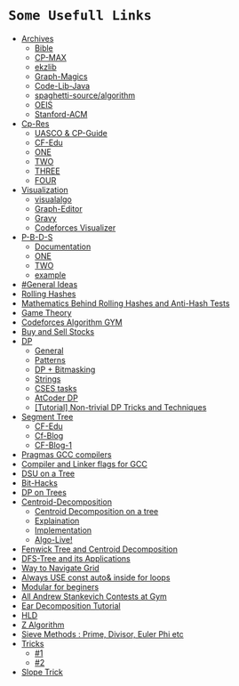 # ``` Some Usefull Links ```
- [Archives]()
    - [Bible](https://github.com/sarafanshul/Bible)
    - [CP-MAX](https://cp-algorithms.com/)
    - [ekzlib](https://www.algorithm-archive.org/)
    - [Graph-Magics](http://www.graph-magics.com/algorithms.php)	
    - [Code-Lib-Java](http://code-library.herokuapp.com/)
    - [spaghetti-source/algorithm](https://github.com/spaghetti-source/algorithm)
    - [OEIS](https://oeis.org/)
    - [Stanford-ACM](https://github.com/jaehyunp/stanfordacm)
- [Cp-Res]()
    - [UASCO & CP-Guide](https://usaco.guide/)
    - [CF-Edu]()
    - [ONE](https://codeforces.com/blog/entry/57282)
    - [TWO](https://codeforces.com/blog/entry/13529?f0a28=1)
    - [THREE](https://codeforces.com/blog/entry/82283)
    - [FOUR](https://csacademy.com/lessons/)
- [Visualization]()
    - [visualalgo](https://visualgo.net/en)
    - [Graph-Editor](https://csacademy.com/app/graph_editor/)
    - [Gravy](https://gravy.thud.dev/#)
    - [Codeforces Visualizer](https://cfviz.netlify.app/)
- [P-B-D-S]()
    - [Documentation](https://gcc.gnu.org/onlinedocs/libstdc++/manual/policy_data_structures_design.html)
    - [ONE](https://codeforces.com/blog/entry/11080)
    - [TWO](https://codeforces.com/blog/entry/13279)
    - [example](https://opensource.apple.com/source/llvmgcc42/llvmgcc42-2336.9/libstdc++-v3/testsuite/ext/pb_ds/example/)
- [#General Ideas](https://codeforces.com/blog/entry/48417)
- [Rolling Hashes](https://codeforces.com/blog/entry/60445)
- [Mathematics Behind Rolling Hashes and Anti-Hash Tests](https://codeforces.com/blog/entry/60442) 
- [Game Theory](https://codeforces.com/blog/entry/66040)
- [Codeforces Algorithm GYM](https://codeforces.com/blog/entry/16221?f0a28=1)
- [Buy and Sell Stocks](https://leetcode.com/problems/best-time-to-buy-and-sell-stock-with-transaction-fee/discuss/108870/most-consistent-ways-of-dealing-with-the-series-of-stock-problems)
- [DP]()
   - [General](https://codeforces.com/blog/entry/67679)
   - [Patterns](https://leetcode.com/discuss/general-discussion/662866/dp-for-beginners-problems-patterns-sample-solutions)
   - [DP + Bitmasking]( https://codeforces.com/blog/entry/81516)
   - [Strings](https://leetcode.com/discuss/general-discussion/651719/how-to-solve-dp-string-template-and-4-steps-to-be-followed)
   - [CSES tasks](https://codeforces.com/blog/entry/70018)
   - [AtCoder DP ](https://atcoder.jp/contests/dp/tasks)
   - [[Tutorial] Non-trivial DP Tricks and Techniques](https://codeforces.com/blog/entry/47764)
- [Segment Tree]()
    - [CF-Edu]()
    - [Cf-Blog](https://codeforces.com/blog/entry/18051)
    - [CF-Blog-1](https://codeforces.com/blog/entry/15890)
- [Pragmas GCC compilers](https://codeforces.com/blog/entry/66279?#comment-502778)
- [Compiler and Linker flags for GCC](https://developers.redhat.com/blog/2018/03/21/compiler-and-linker-flags-gcc/)
- [DSU on a Tree](https://codeforces.com/blog/entry/44351)
- [Bit-Hacks](https://graphics.stanford.edu/~seander/bithacks.html)
- [DP on Trees](https://codeforces.com/blog/entry/20935)
- [Centroid-Decomposition]()
    - [Centroid Decomposition on a tree](https://codeforces.com/blog/entry/73707)
    - [Explaination](https://www.youtube.com/watch?v=2izuGA8T8IE)
    - [Implementation](https://codeforces.com/blog/entry/58025)
    - [Algo-Live!](https://www.youtube.com/watch?v=3pk02p1-weU)
- [Fenwick Tree and Centroid Decomposition](https://codeforces.com/blog/entry/83201)
- [DFS-Tree and its Applications](https://codeforces.com/blog/entry/68138)
- [Way to Navigate Grid](https://codeforces.com/blog/entry/78827)
- [Always USE const auto& inside for loops](https://codeforces.com/blog/entry/77847)
- [Modular for beginers](https://codeforces.com/blog/entry/72527)
- [All Andrew Stankevich Contests at Gym](https://codeforces.com/blog/entry/7770)
- [Ear Decomposition Tutorial](https://codeforces.com/blog/entry/80932)
- [HLD](https://codeforces.com/blog/entry/81317)
- [Z Algorithm](https://codeforces.com/blog/entry/3107)
- [Sieve Methods : Prime, Divisor, Euler Phi etc](https://codeforces.com/blog/entry/8989)
- [Tricks]()
    - [#1](https://codeforces.com/blog/entry/84150)
    - [#2](https://codeforces.com/blog/entry/84181)
- [Slope Trick](https://codeforces.com/blog/entry/47821)



